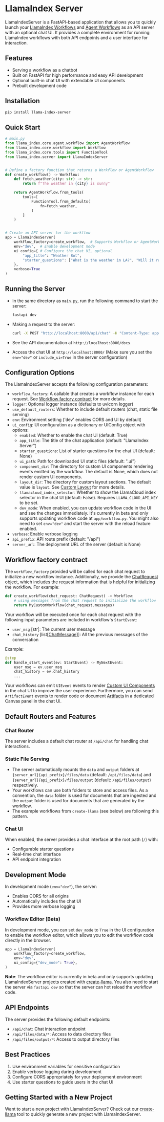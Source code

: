 # LlamaIndex Server

LlamaIndexServer is a FastAPI-based application that allows you to quickly launch your [LlamaIndex Workflows](https://docs.llamaindex.ai/en/stable/module_guides/workflow/#workflows) and [Agent Workflows](https://docs.llamaindex.ai/en/stable/understanding/agent/multi_agent/) as an API server with an optional chat UI. It provides a complete environment for running LlamaIndex workflows with both API endpoints and a user interface for interaction.

## Features

- Serving a workflow as a chatbot
- Built on FastAPI for high performance and easy API development
- Optional built-in chat UI with extendable UI components
- Prebuilt development code

## Installation

```bash
pip install llama-index-server
```

## Quick Start

```python
# main.py
from llama_index.core.agent.workflow import AgentWorkflow
from llama_index.core.workflow import Workflow
from llama_index.core.tools import FunctionTool
from llama_index.server import LlamaIndexServer


# Define a factory function that returns a Workflow or AgentWorkflow
def create_workflow() -> Workflow:
    def fetch_weather(city: str) -> str:
        return f"The weather in {city} is sunny"

    return AgentWorkflow.from_tools(
        tools=[
            FunctionTool.from_defaults(
                fn=fetch_weather,
            )
        ]
    )


# Create an API server for the workflow
app = LlamaIndexServer(
    workflow_factory=create_workflow,  # Supports Workflow or AgentWorkflow
    env="dev",  # Enable development mode
    ui_config={ # Configure the chat UI, optional
        "app_title": "Weather Bot",
        "starter_questions": ["What is the weather in LA?", "Will it rain in SF?"],
    },
    verbose=True
)
```

## Running the Server

- In the same directory as `main.py`, run the following command to start the server:

  ```bash
  fastapi dev
  ```

- Making a request to the server:

  ```bash
  curl -X POST "http://localhost:8000/api/chat" -H "Content-Type: application/json" -d '{"message": "What is the weather in Tokyo?"}'
  ```

- See the API documentation at `http://localhost:8000/docs`
- Access the chat UI at `http://localhost:8000/` (Make sure you set the `env="dev"` or `include_ui=True` in the server configuration)

## Configuration Options

The LlamaIndexServer accepts the following configuration parameters:

- `workflow_factory`: A callable that creates a workflow instance for each request. See [Workflow factory contract](#workflow-factory-contract) for more details.
- `logger`: Optional logger instance (defaults to uvicorn logger)
- `use_default_routers`: Whether to include default routers (chat, static file serving)
- `env`: Environment setting ('dev' enables CORS and UI by default)
- `ui_config`: UI configuration as a dictionary or UIConfig object with options:
  - `enabled`: Whether to enable the chat UI (default: True)
  - `app_title`: The title of the chat application (default: "LlamaIndex Server")
  - `starter_questions`: List of starter questions for the chat UI (default: None)
  - `ui_path`: Path for downloaded UI static files (default: ".ui")
  - `component_dir`: The directory for custom UI components rendering events emitted by the workflow. The default is None, which does not render custom UI components.
  - `layout_dir`: The directory for custom layout sections. The default value is `layout`. See [Custom Layout](./docs/custom_layout.md) for more details.
  - `llamacloud_index_selector`: Whether to show the LlamaCloud index selector in the chat UI (default: False). Requires `LLAMA_CLOUD_API_KEY` to be set.
  - `dev_mode`: When enabled, you can update workflow code in the UI and see the changes immediately. It's currently in beta and only supports updating workflow code at `app/workflow.py`. You might also need to set `env="dev"` and start the server with the reload feature enabled.
- `verbose`: Enable verbose logging
- `api_prefix`: API route prefix (default: "/api")
- `server_url`: The deployment URL of the server (default is None)

## Workflow factory contract

The `workflow_factory` provided will be called for each chat request to initialize a new workflow instance. Additionally, we provide the [ChatRequest](https://github.com/run-llama/create-llama/blob/afe9e9fc16427d20e1dfb635a45e7ed4b46285cb/python/llama-index-server/llama_index/server/api/models.py#L32) object, which includes the request information that is helpful for initializing the workflow. For example:
```python
def create_workflow(chat_request: ChatRequest) -> Workflow:
    # using messages from the chat request to initialize the workflow
    return MyCustomWorkflow(chat_request.messages)
```

Your workflow will be executed once for each chat request with the following input parameters are included in workflow's `StartEvent`:
- `user_msg` [str]: The current user message
- `chat_history` [list[[ChatMessage](https://docs.llamaindex.ai/en/stable/api_reference/prompts/#llama_index.core.prompts.ChatMessage)]]: All the previous messages of the conversation

Example:
```python
@step
def handle_start_event(ev: StartEvent) -> MyNextEvent:
    user_msg = ev.user_msg
    chat_history = ev.chat_history
    ...
```

Your workflows can emit `UIEvent` events to render [Custom UI Components](https://github.com/run-llama/create-llama/blob/main/python/llama-index-server/docs/custom_ui_component.md) in the chat UI to improve the user experience.
Furthermore, you can send `ArtifactEvent` events to render code or document [Artifacts](https://github.com/run-llama/create-llama/blob/main/python/llama-index-server/docs/custom_artifact_event.md) in a dedicated Canvas panel in the chat UI.

## Default Routers and Features

### Chat Router

The server includes a default chat router at `/api/chat` for handling chat interactions.

### Static File Serving

- The server automatically mounts the `data` and `output` folders at `{server_url}{api_prefix}/files/data` (default: `/api/files/data`) and `{server_url}{api_prefix}/files/output` (default: `/api/files/output`) respectively.
- Your workflows can use both folders to store and access files. As a convention, the `data` folder is used for documents that are ingested and the `output` folder is used for documents that are generated by the workflow.
- The example workflows from `create-llama` (see below) are following this pattern.

### Chat UI

When enabled, the server provides a chat interface at the root path (`/`) with:

- Configurable starter questions
- Real-time chat interface
- API endpoint integration

## Development Mode

In development mode (`env="dev"`), the server:

- Enables CORS for all origins
- Automatically includes the chat UI
- Provides more verbose logging

### Workflow Editor (Beta)

In development mode, you can set `dev_mode` to `True` in the UI configuration to enable the workflow editor, which allows you to edit the workflow code directly in the browser.

```python
app = LlamaIndexServer(
    workflow_factory=create_workflow,
    env="dev",
    ui_config={"dev_mode": True},
)
```

**Note**: The workflow editor is currently in beta and only supports updating LlamaIndexServer projects created with [create-llama](https://github.com/run-llama/create-llama/). You also need to start the server via `fastapi dev` so that the server can hot reload the workflow code.

## API Endpoints

The server provides the following default endpoints:

- `/api/chat`: Chat interaction endpoint
- `/api/files/data/*`: Access to data directory files
- `/api/files/output/*`: Access to output directory files

## Best Practices

1. Use environment variables for sensitive configuration
2. Enable verbose logging during development
3. Configure CORS appropriately for your deployment environment
4. Use starter questions to guide users in the chat UI

## Getting Started with a New Project

Want to start a new project with LlamaIndexServer? Check out our [create-llama](https://github.com/run-llama/create-llama) tool to quickly generate a new project with LlamaIndexServer.
